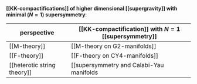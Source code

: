
**[[KK-compactifications]] of higher dimensional [[supergravity]] with minimal ($N=1$) supersymmetry**:

| perspective | [[KK-compactification]] with $N=1$ [[supersymmetry]] |
|-------------|------------------|
| [[M-theory]] | [[M-theory on G2-manifolds]] |
| [[F-theory]] | [[F-theory on CY4-manifolds]] |
| [[heterotic string theory]] | [[supersymmetry and Calabi-Yau manifolds|heterotic string theory on CY3-manifolds]] |

